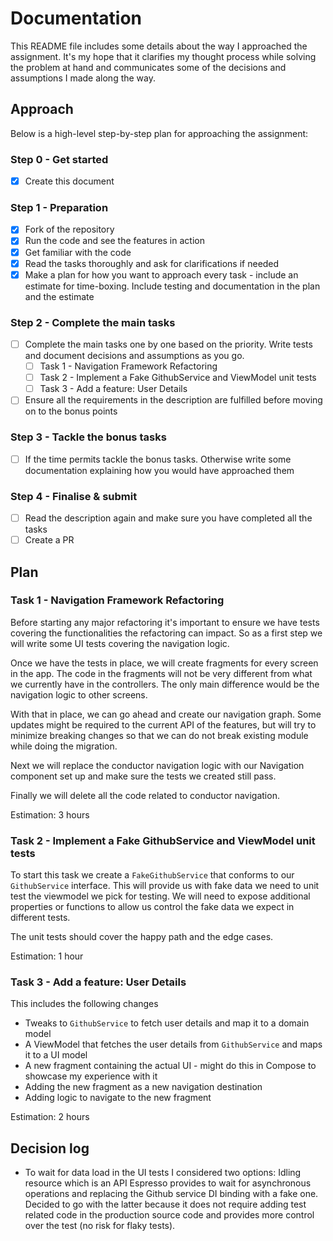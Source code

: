 # Documentation

This README file includes some details about the way I approached the assignment. It's my hope that it clarifies my thought process while solving the problem at hand and communicates some of the decisions and assumptions I made along the way.

## Approach

Below is a high-level step-by-step plan for approaching the assignment:

### Step 0 - Get started
- [x] Create this document

### Step 1 - Preparation
- [x] Fork of the repository
- [x] Run the code and see the features in action
- [x] Get familiar with the code
- [x] Read the tasks thoroughly and ask for clarifications if needed
- [x] Make a plan for how you want to approach every task - include an estimate for time-boxing. Include testing and documentation in the plan and the estimate

### Step 2 - Complete the main tasks
- [ ] Complete the main tasks one by one based on the priority. Write tests and document decisions and assumptions as you go.
    - [ ] Task 1 - Navigation Framework Refactoring
    - [ ] Task 2 - Implement a Fake GithubService and ViewModel unit tests
    - [ ] Task 3 - Add a feature: User Details
- [ ] Ensure all the requirements in the description are fulfilled before moving on to the bonus points

### Step 3 - Tackle the bonus tasks
- [ ] If the time permits tackle the bonus tasks. Otherwise write some documentation explaining how you would have approached them

### Step 4 - Finalise & submit
- [ ] Read the description again and make sure you have completed all the tasks
- [ ] Create a PR 

## Plan

### Task 1 - Navigation Framework Refactoring

Before starting any major refactoring it's important to ensure we have tests covering the functionalities the refactoring can impact. 
So as a first step we will write some UI tests covering the navigation logic. 

Once we have the tests in place, we will create fragments for every screen in the app. The code in the fragments will not be very different from
what we currently have in the controllers. The only main difference would be the navigation logic to other screens.

With that in place, we can go ahead and create our navigation graph. Some updates might be required to the current API of the features, but will try to minimize 
breaking changes so that we can do not break existing module while doing the migration.

Next we will replace the conductor navigation logic with our Navigation component set up and make sure the tests we created still pass.

Finally we will delete all the code related to conductor navigation.

Estimation: 3 hours

### Task 2 - Implement a Fake GithubService and ViewModel unit tests

To start this task we create a `FakeGithubService` that conforms to our `GithubService` interface. 
This will provide us with fake data we need to unit test the viewmodel we pick for testing.
We will need to expose additional properties or functions to allow us control the fake data we expect in different tests.

The unit tests should cover the happy path and the edge cases.

Estimation: 1 hour

### Task 3 - Add a feature: User Details

This includes the following changes 

- Tweaks to `GithubService` to fetch user details and map it to a domain model
- A ViewModel that fetches the user details from `GithubService` and maps it to a UI model
- A new fragment containing the actual UI - might do this in Compose to showcase my experience with it
- Adding the new fragment as a new navigation destination
- Adding logic to navigate to the new fragment 

Estimation: 2 hours

## Decision log

- To wait for data load in the UI tests I considered two options: Idling resource which is an API Espresso provides to wait for asynchronous operations and replacing the Github service DI binding with a fake one. 
Decided to go with the latter because it does not require adding test related code in the production source code and provides more control over the test (no risk for flaky tests).  
